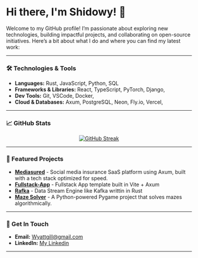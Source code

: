 # Hi there, I'm Shidowy! 👋

Welcome to my GitHub profile! I’m passionate about exploring new technologies, building impactful projects, and collaborating on open-source initiatives. Here’s a bit about what I do and where you can find my latest work:

---

### 🛠 Technologies & Tools
- **Languages:** Rust, JavaScript, Python, SQL
- **Frameworks & Libraries:** React, TypeScript, PyTorch, Django,
- **Dev Tools:** Git, VSCode, Docker,
- **Cloud & Databases:** Axum, PostgreSQL, Neon, Fly.io, Vercel, 

---

### 📈 GitHub Stats
<p align="center">
  <a href="https://git.io/streak-stats"><img src="https://streak-stats.demolab.com?user=Shidowy&theme=tokyonight-duo" alt="GitHub Streak" /></a>
</p>

---

### 🚀 Featured Projects

- **[Mediasured](https://mediasured.com)** - Social media insurance SaaS platform using Axum, built with a tech stack optimized for speed.
- **[Fullstack-App](https://github.com/Shidowy/MazeSolver)** - Fullstack App template built in Vite + Axum
- **[Rafka](https://github.com/Shidowy/rafka)** - Data Stream Engine like Kafka writtin in Rust
- **[Maze Solver](https://github.com/Shidowy/MazeSolver)** - A Python-powered Pygame project that solves mazes algorithmically.
  
---

### 📌 Get In Touch
- **Email:** [Wyattgill@gmail.com](wyattgill2009@gmail.com)
- **LinkedIn:** [My Linkedin](https://www.linkedin.com/in/wyatt-gill-17380b323/)

---

